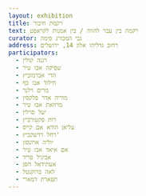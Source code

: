 ```yaml
---
layout: exhibition
title: רקמת חיבור
text: רקמה בין עבר להווה / בין אמנות לקראפט
curator: גבי המבורג פימה
address: רחוב גדליהו אלון 14, ירושלים 
participators:
  - רננה קולין
  - שפיקה אבו טיר
  - הדי אברמוביץ
  - חילוד אבו כף
  - מרים וילנר
  - מוריה אדר פלקסין
  - מרוואת אבו טיר
  - יעל סרלין
  - רות פקטורביץ
  - עליאן הודא אם קייס
  - רחל רדשקביץ'
  - יוליה ארונסון
  - אם איאד אבו טיר
  - אביגיל פריד
  - אעתידאל חסן
  - לאה ברוקנטל
  - תפארת דמארי
---
```

